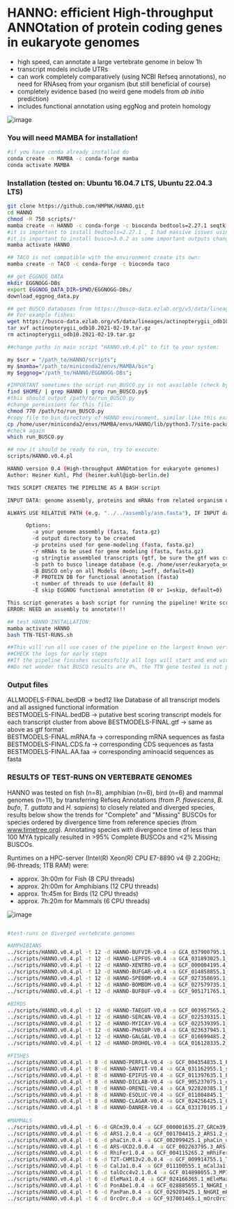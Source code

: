 

# HANNO: efficient High-throughput ANNOtation of protein coding genes in eukaryote genomes
* high speed, can annotate a large vertebrate genome in below 1h  
* transcript models include UTRs  
* can work completely comparatively (using NCBI Refseq annotations), no need for RNAseq from your organism (but still beneficial of course)  
* completely evidence based (no weird gene models from *ab initio* prediction)
* includes functional annotation using eggNog and protein homology

![image](https://github.com/HMPNK/HANNO/assets/51913753/1ffd4d02-f148-4214-90ad-628ce828d050)

### You will need MAMBA for installation!
```sh
#if you have conda already installed do
conda create -n MAMBA -c conda-forge mamba
conda activate MAMBA
```

### Installation (tested on: Ubuntu 16.04.7 LTS, Ubuntu 22.04.3 LTS)


```sh
git clone https://github.com/HMPNK/HANNO.git
cd HANNO
chmod -R 750 scripts/*
mamba create -n HANNO -c conda-forge -c bioconda bedtools=2.27.1 seqtk samtools minimap2 miniprot last stringtie eggnog-mapper transdecoder ucsc-gtftogenepred ucsc-genepredtobed busco=3.0.2 perl-bioperl mawk
#it is important to install bedtools=2.27.1 , I had massive issues using bedtools v2.31.1 ("bedtools intersect" showing strange behaviour!)
#it is important to install busco=3.0.2 as some important outputs changed in newer version!
mamba activate HANNO

## TACO is not compatible with the environment create its own:
mamba create -n TACO -c conda-forge -c bioconda taco

## get EGGNOG DATA
mkdir EGGNOGG-DBs
export EGGNOG_DATA_DIR=$PWD/EGGNOGG-DBs/
download_eggnog_data.py

## get BUSCO databases from https://busco-data.ezlab.org/v5/data/lineages/
## For example fishes:
wget https://busco-data.ezlab.org/v5/data/lineages/actinopterygii_odb10.2021-02-19.tar.gz
tar xvf actinopterygii_odb10.2021-02-19.tar.gz
rm actinopterygii_odb10.2021-02-19.tar.gz

##change paths in main script "HANNO.v0.4.pl" to fit to your system:

my $scr = "/path_to/HANNO/scripts";
my $mamba="/path_to/miniconda2/envs/MAMBA/bin";
my $eggnog="/path_to/HANNO/EGGNOGG-DBs";

#IMPORTANT sometimes the script run_BUSCO.py is not available (check by "which run_BUSCO.py" !). If it is not available, add it like this to the HANNO environment bin dir:
find $HOME/ | grep HANNO | grep run_BUSCO.py$
#this should output /path/to/run_BUSCO.py
#change permissions for this file:
chmod 770 /path/to/run_BUSCO.py
#copy file to bin directory of HANNO environment, similar like this example:
cp /home/user/miniconda2/envs/MAMBA/envs/HANNO/lib/python3.7/site-packages/busco/run_BUSCO.py /home/user/miniconda2/envs/MAMBA/envs/HANNO/bin/run_BUSCO.py
#check again
which run_BUSCO.py

## now it should be ready to run, try to execute:
scripts/HANNO.v0.4.pl

HANNO version 0.4 (High-throughput ANNOtation for eukaryote genomes)
Author: Heiner Kuhl, Phd (heiner.kuhl@igb-berlin.de)

THIS SCRIPT CREATES THE PIPELINE AS A BASH script

INPUT DATA: genome assembly, proteins and mRNAs from related organism or denovo transcriptome assemblies, gtf from stringtie reference guided transcriptome assembly, BUSCO database

ALWAYS USE RELATIVE PATH (e.g. "../../assembly/asm.fasta"), IF INPUT data is not in current directory!

      Options:
  		-a your genome assembly (fasta, fasta.gz)
  		-d output directory to be created
  		-p proteins used for gene-modeling (fasta, fasta.gz)
  		-r mRNAs to be used for gene modeling (fasta, fasta.gz)
  		-g stringtie assembled transcripts (gtf, be sure the gtf was created using the genome assembly provided with \"-a\" )
  		-b path to busco lineage database (e.g. /home/user/eukaryota_odb9)
  		-B BUSCO only on all Models (0=on; 1=off, default=0)
  		-P PROTEIN DB for functional annotation (fasta)
  		-t number of threads to use (default 8)
		-E skip EGGNOG functional annotation (0 or 1=skip, default=0)

This script generates a bash script for running the pipeline! Write script to file and run by: nohup bash <script> & !
ERROR: NEED an assembly to annotate!!!

## test HANNO INSTALLATION:
mamba activate HANNO
bash TTN-TEST-RUNS.sh

##This will run all use cases of the pipeline on the largest known vertebrate gene TTN
##CHECK the logs for early stops
##If the pipeline finishes successfully all logs will start and end with a date
##Do not wonder that BUSCO results are 0%, the TTN gene tested is not present in the BUSCO db used. 
```

### Output files
ALLMODELS-FINAL.bedDB -> bed12 like Database of all transcript models and all assigned functional information   
BESTMODELS-FINAL.bedDB -> putative best scoring transcript models for each transcript cluster from above
BESTMODELS-FINAL.gtf -> same as above as gtf format   
BESTMODELS-FINAL.mRNA.fa -> corresponding mRNA sequences as fasta
BESTMODELS-FINAL.CDS.fa -> corresponding CDS sequences as fasta   
BESTMODELS-FINAL.AA.faa -> corresponding aminoacid sequences as fasta   

### RESULTS OF TEST-RUNS ON VERTEBRATE GENOMES

HANNO was tested on fish (n=8), amphibian (n=6), bird (n=6) and mammal genomes (n=11), by transferring Refseq Annotations (from _P. flavescens_, _B. bufo_, _T. guttata_ and _H. sapiens_) to closely related and diverged species, results below show the trends for "Complete" and "Missing" BUSCOs for species ordered by divergence time from reference species (from www.timetree.org). Annotating species with divergence time of less than 100 MYA typically resulted in >95% Complete BUSCOs and <2% Missing BUSCOs.

Runtimes on a HPC-server (Intel(R) Xeon(R) CPU E7-8890 v4 @ 2.20GHz; 96-threads; 1TB RAM) were:
* approx. 3h:00m for Fish (8 CPU threads)
* approx. 2h:00m for Amphibians (12 CPU threads)
* approx. 1h:45m for Birds (12 CPU threads)
* approx. 7h:20m for Mammals (6 CPU threads)


![image](https://github.com/HMPNK/HANNO/assets/51913753/4ec2ec6c-0c27-4ee1-93dc-a58e5fa410c2)

```sh

#test-runs on diverged vertebrate genomes

#AMPHIBIANS                 
../scripts/HANNO.v0.4.pl -t 12 -d HANNO-BUFVIR-v0.4 -a GCA_037900795.1_ASM3790079v1_genomic.fna.gz -p GCF_905171765.1_aBufBuf1.1_protein.faa.gz -r GCF_905171765.1_aBufBuf1.1_rna_from_genomic.fna.gz -b vertebrata_odb9 | bash > HANNO-BUFVIR-v0.4.log 2>&1
../scripts/HANNO.v0.4.pl -t 12 -d HANNO-LEPFUS-v0.4 -a GCA_031893025.1_aLepFus1.hap1_genomic.fna.gz -p GCF_905171765.1_aBufBuf1.1_protein.faa.gz -r GCF_905171765.1_aBufBuf1.1_rna_from_genomic.fna.gz -b vertebrata_odb9 | bash > HANNO-LEPFUS-v0.4.log 2>&1
../scripts/HANNO.v0.4.pl -t 12 -d HANNO-XENTRO-v0.4 -a GCF_000004195.4_UCB_Xtro_10.0_genomic.fna.gz -p GCF_905171765.1_aBufBuf1.1_protein.faa.gz -r GCF_905171765.1_aBufBuf1.1_rna_from_genomic.fna.gz -b vertebrata_odb9 | bash > HANNO-XENTROP-v0.4.log 2>&1
../scripts/HANNO.v0.4.pl -t 12 -d HANNO-BUFGAR-v0.4 -a GCF_014858855.1_ASM1485885v1_genomic.fna.gz -p GCF_905171765.1_aBufBuf1.1_protein.faa.gz -r GCF_905171765.1_aBufBuf1.1_rna_from_genomic.fna.gz -b vertebrata_odb9 | bash > HANNO-BUFGAR-v0.4.log 2>&1
../scripts/HANNO.v0.4.pl -t 12 -d HANNO-SPEBOM-v0.4 -a GCF_027358695.1_aSpeBom1.2.pri_genomic.fna.gz -p GCF_905171765.1_aBufBuf1.1_protein.faa.gz -r GCF_905171765.1_aBufBuf1.1_rna_from_genomic.fna.gz -b vertebrata_odb9 | bash > HANNO-SPEBOM-v0.4.log 2>&1
../scripts/HANNO.v0.4.pl -t 12 -d HANNO-BOMBOM-v0.4 -a GCF_027579735.1_aBomBom1.pri_genomic.fna.gz -p GCF_905171765.1_aBufBuf1.1_protein.faa.gz -r GCF_905171765.1_aBufBuf1.1_rna_from_genomic.fna.gz -b vertebrata_odb9 | bash > HANNO-BOMBOM-v0.4.log 2>&1
../scripts/HANNO.v0.4.pl -t 12 -d HANNO-BUFBUF-v0.4 -a GCF_905171765.1_aBufBuf1.1_genomic.fna.gz -p GCF_905171765.1_aBufBuf1.1_protein.faa.gz -r GCF_905171765.1_aBufBuf1.1_rna_from_genomic.fna.gz -b vertebrata_odb9 | bash > HANNO-BUFBUF-v0.4.log 2>&1
                 
#BIRDS                 
../scripts/HANNO.v0.4.pl -t 12 -d HANNO-TAEGUT-V0.4 -a GCF_003957565.2_bTaeGut1.4.pri_genomic.fna.gz -p GCF_003957565.2_bTaeGut1.4.pri_protein.faa.gz -r GCF_003957565.2_bTaeGut1.4.pri_rna_from_genomic.fna.gz -b aves_odb9 | bash > HANNO-TAEGUT-V0.4.log 2>&1
../scripts/HANNO.v0.4.pl -t 12 -d HANNO-SERCAN-V0.4 -a GCF_022539315.1_serCan2020_genomic.fna.gz -p GCF_003957565.2_bTaeGut1.4.pri_protein.faa.gz -r GCF_003957565.2_bTaeGut1.4.pri_rna_from_genomic.fna.gz -b aves_odb9 | bash > HANNO-SERCAN-V0.4.log 2>&1
../scripts/HANNO.v0.4.pl -t 12 -d HANNO-MYICAY-V0.4 -a GCF_022539395.1_myiCay2020_genomic.fna.gz -p GCF_003957565.2_bTaeGut1.4.pri_protein.faa.gz -r GCF_003957565.2_bTaeGut1.4.pri_rna_from_genomic.fna.gz -b aves_odb9 | bash > HANNO-MYICAY-V0.4.log 2>&1
../scripts/HANNO.v0.4.pl -t 12 -d HANNO-PHASUP-V0.4 -a GCA_023637945.1_DD_ASM_B1_genomic.fna.gz -p GCF_003957565.2_bTaeGut1.4.pri_protein.faa.gz -r GCF_003957565.2_bTaeGut1.4.pri_rna_from_genomic.fna.gz -b aves_odb9 | bash > HANNO-PHASUP-V0.4.log 2>&1
../scripts/HANNO.v0.4.pl -t 12 -d HANNO-GALGAL-V0.4 -a GCF_016699485.2_bGalGal1.mat.broiler.GRCg7b_genomic.fna.gz -p GCF_003957565.2_bTaeGut1.4.pri_protein.faa.gz -r GCF_003957565.2_bTaeGut1.4.pri_rna_from_genomic.fna.gz -b aves_odb9 | bash > HANNO-GALGAL-V0.4.log 2>&1
../scripts/HANNO.v0.4.pl -t 12 -d HANNO-DROHOL-V0.4 -a GCA_016128335.2_ZJU2.0_genomic.fna.gz -p GCF_003957565.2_bTaeGut1.4.pri_protein.faa.gz -r GCF_003957565.2_bTaeGut1.4.pri_rna_from_genomic.fna.gz -b aves_odb9 | bash > HANNO-DROHOL-V0.4.log 2>&1
                 
#FISHES                 
../scripts/HANNO.v0.4.pl -t 8 -d HANNO-PERFLA-V0.4 -a GCF_004354835.1_PFLA_1.0_genomic.fna.gz -p GCF_004354835.1_PFLA_1.0_protein.faa.gz -r GCF_004354835.1_PFLA_1.0_rna_from_genomic.fna.gz -b actinopterygii_odb9 | bash > HANNO-PERFLA-V0.4.log 2>&1
../scripts/HANNO.v0.4.pl -t 8 -d HANNO-SANVIT-V0.4 -a GCA_031162955.1_sanVit1_genomic.fna.gz -p GCF_004354835.1_PFLA_1.0_protein.faa.gz -r GCF_004354835.1_PFLA_1.0_rna_from_genomic.fna.gz -b actinopterygii_odb9 | bash > HANNO-SANVIT-V0.4.log 2>&1
../scripts/HANNO.v0.4.pl -t 8 -d HANNO-EPIFUS-V0.4 -a GCF_011397635.1_E.fuscoguttatus.final_Chr_v1_genomic.fna.gz -p GCF_004354835.1_PFLA_1.0_protein.faa.gz -r GCF_004354835.1_PFLA_1.0_rna_from_genomic.fna.gz -b actinopterygii_odb9 | bash > HANNO-EPIFUS-V0.4.log 2>&1
../scripts/HANNO.v0.4.pl -t 8 -d HANNO-DICLAB-V0.4 -a GCF_905237075.1_dlabrax2021_genomic.fna.gz -p GCF_004354835.1_PFLA_1.0_protein.faa.gz -r GCF_004354835.1_PFLA_1.0_rna_from_genomic.fna.gz -b actinopterygii_odb9 | bash > HANNO-DICLAB-V0.4.log 2>&1
../scripts/HANNO.v0.4.pl -t 8 -d HANNO-ORENIL-V0.4 -a GCA_922820385.1_Nile_Tilapia_GIFT_genomic.fna.gz -p GCF_004354835.1_PFLA_1.0_protein.faa.gz -r GCF_004354835.1_PFLA_1.0_rna_from_genomic.fna.gz -b actinopterygii_odb9 | bash > HANNO-ORENIL-V0.4.log 2>&1
../scripts/HANNO.v0.4.pl -t 8 -d HANNO-ESOLUC-V0.4 -a GCF_011004845.1_fEsoLuc1.pri_genomic.fna.gz -p GCF_004354835.1_PFLA_1.0_protein.faa.gz -r GCF_004354835.1_PFLA_1.0_rna_from_genomic.fna.gz -b actinopterygii_odb9 | bash > HANNO-ESOLUC-V0.4.log 2>&1
../scripts/HANNO.v0.4.pl -t 8 -d HANNO-CLAGAR-V0.4 -a GCF_024256425.1_CGAR_prim_01v2_genomic.fna.gz -p GCF_004354835.1_PFLA_1.0_protein.faa.gz -r GCF_004354835.1_PFLA_1.0_rna_from_genomic.fna.gz -b actinopterygii_odb9 | bash > HANNO-CLAGAR-V0.4.log 2>&1
../scripts/HANNO.v0.4.pl -t 8 -d HANNO-DANRER-V0.4 -a GCA_033170195.1_ASM3317019v1_genomic.fna.gz -p GCF_004354835.1_PFLA_1.0_protein.faa.gz -r GCF_004354835.1_PFLA_1.0_rna_from_genomic.fna.gz -b actinopterygii_odb9 | bash > HANNO-DANRER-V0.4.log 2>&1
                 
#MAMMALS                 
../scripts/HANNO.v0.4.pl -t 6 -d GRCm39.0.4 -a GCF_000001635.27_GRCm39_genomic.fna.gz -p GCF_009914755.1_T2T-CHM13v2.0_protein.faa.gz -r GCF_009914755.1_T2T-CHM13v2.0_rna_from_genomic.fna.gz -b mammalia_odb10 | bash > GRCm39.0.4.log 2>&1
../scripts/HANNO.v0.4.pl -t 6 -d ARS1.2.0.4 -a GCF_001704415.2_ARS1.2_genomic.fna.gz -p GCF_009914755.1_T2T-CHM13v2.0_protein.faa.gz -r GCF_009914755.1_T2T-CHM13v2.0_rna_from_genomic.fna.gz -b mammalia_odb10 | bash > ARS1.2.0.4.log 2>&1
../scripts/HANNO.v0.4.pl -t 6 -d phaCin.0.4 -a GCF_002099425.1_phaCin_unsw_v4.1_genomic.fna.gz -p GCF_009914755.1_T2T-CHM13v2.0_protein.faa.gz -r GCF_009914755.1_T2T-CHM13v2.0_rna_from_genomic.fna.gz -b mammalia_odb10 | bash > phaCin.0.4.log 2>&1
../scripts/HANNO.v0.4.pl -t 6 -d ARS-UCD2.0.0.4 -a GCF_002263795.3_ARS-UCD2.0_genomic.fna.gz -p GCF_009914755.1_T2T-CHM13v2.0_protein.faa.gz -r GCF_009914755.1_T2T-CHM13v2.0_rna_from_genomic.fna.gz -b mammalia_odb10 | bash > ARS-UCD2.0.0.4.log 2>&1
../scripts/HANNO.v0.4.pl -t 6 -d RhiFer1.0.4 -a GCF_004115265.2_mRhiFer1_v1.p_genomic.fna.gz -p GCF_009914755.1_T2T-CHM13v2.0_protein.faa.gz -r GCF_009914755.1_T2T-CHM13v2.0_rna_from_genomic.fna.gz -b mammalia_odb10 | bash > RhiFer1.0.4.log 2>&1
../scripts/HANNO.v0.4.pl -t 6 -d T2T-CHM13v2.0.0.4 -a GCF_009914755.1_T2T-CHM13v2.0_genomic.fna.gz -p GCF_009914755.1_T2T-CHM13v2.0_protein.faa.gz -r GCF_009914755.1_T2T-CHM13v2.0_rna_from_genomic.fna.gz -b mammalia_odb10 | bash > T2T-CHM13v2.0.0.4.log 2>&1
../scripts/HANNO.v0.4.pl -t 6 -d CalJa1.0.4 -a GCF_011100555.1_mCalJa1.2.pat.X_genomic.fna.gz -p GCF_009914755.1_T2T-CHM13v2.0_protein.faa.gz -r GCF_009914755.1_T2T-CHM13v2.0_rna_from_genomic.fna.gz -b mammalia_odb10 | bash > CalJa1.0.4.log 2>&1
../scripts/HANNO.v0.4.pl -t 6 -d talOcc4v2.1.0.4 -a GCF_014898055.3_MPIMG_talOcc4v2.1_genomic.fna.gz -p GCF_009914755.1_T2T-CHM13v2.0_protein.faa.gz -r GCF_009914755.1_T2T-CHM13v2.0_rna_from_genomic.fna.gz -b mammalia_odb10 | bash > talOcc4v2.1.0.4.log 2>&1
../scripts/HANNO.v0.4.pl -t 6 -d EleMax1.0.4 -a GCF_024166365.1_mEleMax1_primary_haplotype_genomic.fna.gz -p GCF_009914755.1_T2T-CHM13v2.0_protein.faa.gz -r GCF_009914755.1_T2T-CHM13v2.0_rna_from_genomic.fna.gz -b mammalia_odb10 | bash > EleMax1.0.4.log 2>&1
../scripts/HANNO.v0.4.pl -t 6 -d PonAbe1.0.4 -a GCF_028885655.1_NHGRI_mPonAbe1-v1.1-hic.freeze_pri_genomic.fna.gz -p GCF_009914755.1_T2T-CHM13v2.0_protein.faa.gz -r GCF_009914755.1_T2T-CHM13v2.0_rna_from_genomic.fna.gz -b mammalia_odb10 | bash > PonAbe1.0.4.log 2>&1
../scripts/HANNO.v0.4.pl -t 6 -d PanPan.0.4 -a GCF_029289425.1_NHGRI_mPanPan1-v1.1-0.1.freeze_pri_genomic.fna.gz -p GCF_009914755.1_T2T-CHM13v2.0_protein.faa.gz -r GCF_009914755.1_T2T-CHM13v2.0_rna_from_genomic.fna.gz -b mammalia_odb10 | bash > PanPan.0.4.log 2>&1
../scripts/HANNO.v0.4.pl -t 6 -d OrcOrc.0.4 -a GCF_937001465.1_mOrcOrc1.1_genomic.fna.gz -p GCF_009914755.1_T2T-CHM13v2.0_protein.faa.gz -r GCF_009914755.1_T2T-CHM13v2.0_rna_from_genomic.fna.gz -b mammalia_odb10 | bash > OrcOrc.0.4.log 2>&1

```
